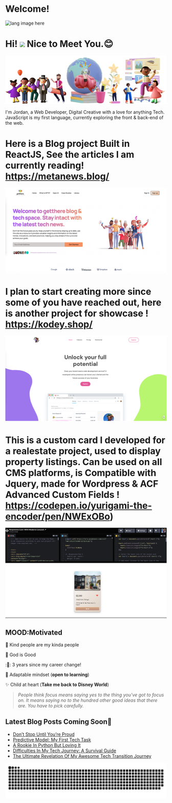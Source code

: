 # Welcome!

<p align="left"><img width=15%" src="https://github.com/alansmathew/alansmathew/raw/master/lang.gif" alt="lang image here" /></p>

# Hi! <img src="https://media.giphy.com/media/hvRJCLFzcasrR4ia7z/giphy.gif" width="30px"> Nice to Meet You.:blush:

![hey](https://github.com/JDevdsn/JDevdsn/blob/master/a-happy.png)
  
I'm Jordan, a Web Developer, Digital Creative with a love for anything Tech. JavaScript is my first language, currently exploring the front & back-end of the web.

# Here is a Blog project Built in ReactJS, See the articles I am currently reading! https://metanews.blog/
![Tech-Blog](https://github.com/JDevdsn/JDevdsn/blob/master/Tech-Blog.png?raw=true)

# I plan to start creating more since some of you have reached out, here is another project for showcase ! https://kodey.shop/
![eCom-Builders](https://github.com/JDevdsn/JDevdsn/blob/master/eCom.png?raw=true)

# This is a custom card I developed for a realestate project, used to display property listings. Can be used on all CMS platforms, is Compatible with Jquery, made for Wordpress & ACF Advanced Custom Fields ! https://codepen.io/yurigami-the-encoder/pen/NWExOBo)
![Property](https://github.com/JDevdsn/JDevdsn/blob/master/Property.png?raw=true)

## MOOD:Motivated 

:purple_heart: Kind people are my kinda people

:100: God is Good 

:🚀: 3 years since my career change!

:apple: Adaptable mindset (**open to learning**)

:sparkles: Child at heart (**Take me back to Disney World**)


>*People think focus means saying yes to the thing you've got to focus on. It means saying no to the hundred other good ideas that there are. You have to pick carefully.*

</p>


## Latest Blog Posts Coming Soon📩
<!-- BLOG-POST-LIST:START -->
- [Don’t Stop Until You’re Proud](https://predigt.dev/iwd-dont-stop-until-youre-proud)
- [Predictive Model: My First Tech Task](https://predigt.dev/predictive-model-my-first-tech-task)
- [A Rookie In Python But Loving It](https://predigt.dev/a-rookie-in-python-but-loving-it)
- [Difficulties In My Tech Journey: A Survival Guide](https://predigt.dev/difficulties-in-my-tech-journey-a-survival-guide)
- [The Ultimate Revelation Of My Awesome Tech Transition Journey](https://predigt.dev/the-ultimate-revelation-of-my-awesome-tech-transition-journey)
<!-- BLOG-POST-LIST:END -->



<picture>
  <source
    media="(prefers-color-scheme: dark)"
    srcset="
      https://raw.githubusercontent.com/platane/snk/output/github-contribution-grid-snake-dark.svg
    "
  />
  <source
    media="(prefers-color-scheme: light)"
    srcset="
      https://raw.githubusercontent.com/platane/snk/output/github-contribution-grid-snake.svg
    "
  />
  <img
    alt="github contribution grid snake animation"
    src="https://raw.githubusercontent.com/platane/snk/output/github-contribution-grid-snake.svg"
  />
</picture>


